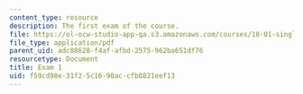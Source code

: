 ```yaml
---
content_type: resource
description: The first exam of the course.
file: https://ol-ocw-studio-app-qa.s3.amazonaws.com/courses/18-01-single-variable-calculus-fall-2006/f59cd98e31f25c1690accfb8821eef13_exam1.pdf
file_type: application/pdf
parent_uid: adc88628-f4af-afbd-2575-962ba651df76
resourcetype: Document
title: Exam 1
uid: f59cd98e-31f2-5c16-90ac-cfb8821eef13
---
```

